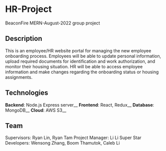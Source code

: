 # HR-Project
BeaconFire MERN-August-2022 group project

## Description
This is an employee/HR website portal for managing the new employee onboarding process. Employees will be able to update personal information, upload required documents for identification and work authorization, and monitor their housing situation. HR will be able to access employee information and make changes regarding the onboarding status or housing assignments.

## Technologies
**Backend**: Node.js Express server__
**Frontend**: React, Redux__
**Database**: MongoDB__
**Cloud**: AWS S3__

## Team
Supervisors: Ryan Lin, Ryan Tam
Project Manager: Li Li
Super Star Developers: Wensong Zhang, Boom Thamutok, Caleb Li
